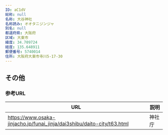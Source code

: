 ```yaml
---
ID: aC1dV
総称: null
名称: 大谷神社
名称読み: オオタニジンジャ
別名: null
都道府県: 大阪府
区域: 大東市
緯度: 34.709724
経度: 135.648911
郵便番号: 5740014
住所: 大阪府大東市寺川5-17-30
---
```


## その他

### 参考URL

| URL                                                                     | 説明   |
| ----------------------------------------------------------------------- | ------ |
| https://www.osaka-jinjacho.jp/funai_jinja/dai3shibu/daito-city/t63.html | 神社庁 |
